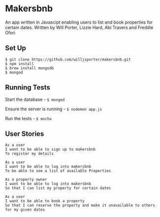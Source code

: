 Makersbnb
============

An app written in Javascipt enabling users to list and book properties for certain dates.
Written by Will Porter, Lizzie Hard, Abi Travers and Freddie Ofori

Set Up
----------
```
$ git clone https://github.com/willjsporter/makersbnb.git
$ npm install
$ brew install mongodb
$ mongod
```

Running Tests
----------
Start the database - `$ mongod`

Ensure the server is running - `$ nodemon app.js`

Run the tests - `$ mocha`

User Stories
-----------

```
As a user
I want to be able to sign up to makersbnb
To register my details
```
```
As a user
I want to be able to log into makersbnb
To be able to see a list of available Properties
```
```
As a property owner
I want to be able to log into makersbnb
So that I can list my property for certain dates
```
```
As a user
I want to be able to book a property
So that I can reserve the property and make it unavailable to others for my given dates
```
